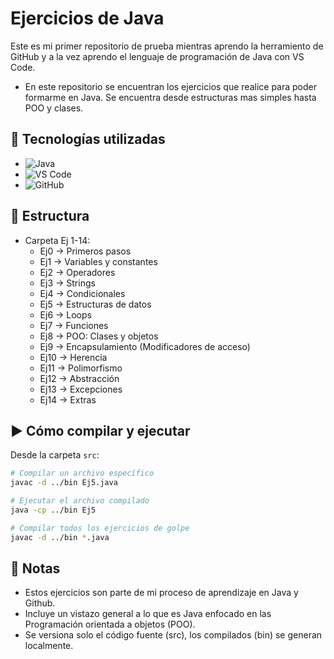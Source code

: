 # Ejercicios de Java

Este es mi primer repositorio de prueba mientras aprendo la herramiento de GitHub y a la vez aprendo el lenguaje de programación de Java con VS Code.
- En este repositorio se encuentran los ejercicios que realice para poder formarme en Java. Se encuentra desde estructuras mas simples hasta POO y clases.

## 🚀 Tecnologías utilizadas
- ![Java](https://img.shields.io/badge/Java-21-red)
- ![VS Code](https://img.shields.io/badge/Editor-VS%20Code-blue)
- ![GitHub](https://img.shields.io/badge/GitHub-Repo-black)

## 📂 Estructura
- Carpeta Ej 1-14:
  - Ej0 → Primeros pasos 
  - Ej1 → Variables y constantes
  - Ej2 → Operadores
  - Ej3 → Strings
  - Ej4 → Condicionales
  - Ej5 → Estructuras de datos
  - Ej6 → Loops
  - Ej7 → Funciones
  - Ej8 → POO: Clases y objetos
  - Ej9 → Encapsulamiento (Modificadores de acceso)
  - Ej10 → Herencia
  - Ej11 → Polimorfismo
  - Ej12 → Abstracción
  - Ej13 → Excepciones
  - Ej14 → Extras

## ▶️ Cómo compilar y ejecutar
Desde la carpeta `src`:

```bash
# Compilar un archivo específico
javac -d ../bin Ej5.java

# Ejecutar el archivo compilado
java -cp ../bin Ej5

# Compilar todos los ejercicios de golpe
javac -d ../bin *.java

```

## 📝 Notas
- Estos ejercicios son parte de mi proceso de aprendizaje en Java y Github.
- Incluye un vistazo general a lo que es Java enfocado en las Programación orientada a objetos (POO).
- Se versiona solo el código fuente (src), los compilados (bin) se generan localmente.